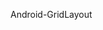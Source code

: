 Android-GridLayout

<blockquote class="imgur-embed-pub" lang="en" data-id="a/NJvj6AE"><a href="//imgur.com/NJvj6AE"></a></blockquote><script async src="//s.imgur.com/min/embed.js" charset="utf-8"></script>
